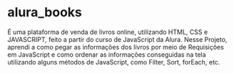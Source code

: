# alura_books
É uma plataforma de venda de livros online, utilizando HTML, CSS e JAVASCRIPT, feito a partir do curso de JavaScript da Alura. Nesse Projeto, aprendi a como pegar as informações dos livros por meio de Requisições em JavaScript e como ordenar as informações conseguidas na tela utilizando alguns métodos de JavaScript, como Filter, Sort, forEach, etc.
